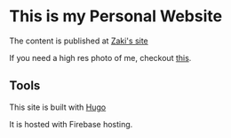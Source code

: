 # This is my Personal Website

The content is published at [Zaki's site](https://zaki.manian.org)

If you need a high res photo of me, checkout [this](static/profile.big.png).

## Tools

This site is built with [Hugo](https://gohugo.io)

It is hosted with Firebase hosting.
